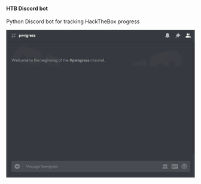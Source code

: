 #### HTB Discord bot

Python Discord bot for tracking HackTheBox progress

<p align="center">
    <img src ="https://raw.githubusercontent.com/4d4c/PWNgress/version_1/images/demo.gif" />
</p>

